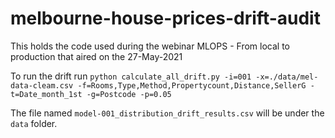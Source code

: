 # melbourne-house-prices-drift-audit

This holds the code used during the webinar MLOPS - From local to production that aired on the 27-May-2021

To run the drift run `python calculate_all_drift.py -i=001 -x=./data/mel-data-cleam.csv -f=Rooms,Type,Method,Propertycount,Distance,SellerG -t=Date_month_1st -g=Postcode -p=0.05`

The file named `model-001_distribution_drift_results.csv` will be under the `data` folder.
